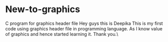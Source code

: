 # New-to-graphics
C program for graphics header file
Hey guys this is Deepika
This is my first code using graphics header file in programming language.
As I know value of graphics and hence started learning it.
Thank you.\

